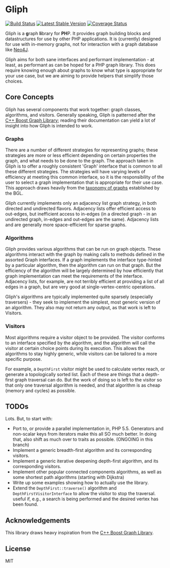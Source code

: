 # Gliph

[![Build Status](https://travis-ci.org/sdboyer/gliph.png?branch=php53)](https://travis-ci.org/sdboyer/gliph)
[![Latest Stable Version](https://poser.pugx.org/sdboyer/gliph/v/stable.png)](https://packagist.org/packages/sdboyer/gliph)
[![Coverage Status](https://coveralls.io/repos/sdboyer/gliph/badge.png?branch=php53)](https://coveralls.io/r/sdboyer/gliph?branch=php53)

Gliph is a **g**raph **li**brary for **PH**P. It provides graph building blocks and datastructures for use by other PHP applications. It is (currently) designed for use with in-memory graphs, not for interaction with a graph database like [Neo4J](http://neo4j.org/).

Gliph aims for both sane interfaces and performant implementation - at least, as performant as can be hoped for a PHP graph library. This does require knowing enough about graphs to know what type is appropriate for your use case, but we are aiming to provide helpers that simplify those choices.

## Core Concepts

Gliph has several components that work together: graph classes, algorithms, and visitors. Generally speaking, Gliph is patterned after the [C++ Boost Graph Library](http://www.boost.org/libs/graph/doc); reading their documentation can yield a lot of insight into how Gliph is intended to work.

### Graphs

There are a number of different strategies for representing graphs; these strategies are more or less efficient depending on certain properties the graph, and what needs to be done to the graph. The approach taken in Gliph is to offer a roughly consistent 'Graph' interface that is common to all these different strategies. The strategies will have varying levels of efficiency at meeting this common interface, so it is the responsibility of the user to select a graph implementation that is appropriate for their use case. This approach draws heavily from the [taxonomy of graphs](http://www.boost.org/doc/libs/1_54_0/libs/graph/doc/graph_concepts.html) established by the BGL.

Gliph currently implements only an adjacency list graph strategy, in both directed and undirected flavors. Adjacency lists offer efficient access to out-edges, but inefficient access to in-edges (in a directed graph - in an undirected graph, in-edges and out-edges are the same). Adjacency lists and are generally more space-efficient for sparse graphs.

### Algorithms

Gliph provides various algorithms that can be run on graph objects. These algorithms interact with the graph by making calls to methods defined in the assorted Graph interfaces. If a graph implements the interface type-hinted by a particular algorithm, then the algorithm can run on that graph. But the efficiency of the algorithm will be largely determined by how efficiently that graph implementation can meet the requirements of the interface. Adjacency lists, for example, are not terribly efficient at providing a list of all edges in a graph, but are very good at single-vertex-centric operations.

Gliph's algorithms are typically implemented quite sparsely (especially traversers) - they seek to implement the simplest, most generic version of an algorithm. They also may not return any output, as that work is left to Visitors.

### Visitors

Most algorithms require a visitor object to be provided. The visitor conforms to an interface specified by the algorithm, and the algorithm will call the visitor at certain choice points during its execution. This allows the algorithms to stay highly generic, while visitors can be tailored to a more specific purpose.

For example, a ```DepthFirst``` visitor might be used to calculate vertex reach, or generate a topologically sorted list. Each of these are things that a depth-first graph traversal can do. But the work of doing so is left to the visitor so that only one traversal algorithm is needed, and that algorithm is as cheap (memory and cycles) as possible.

## TODOs

Lots. But, to start with:

- Port to, or provide a parallel implementation in, PHP 5.5. Generators and non-scalar keys from iterators make this all SO much better. In doing that, also shift as much over to traits as possible.
  (ONGOING in this branch)
- Implement a generic breadth-first algorithm and its corresponding visitors.
- Implement a generic iterative deepening depth-first algorithm, and its corresponding visitors.
- Implement other popular connected components algorithms, as well as some shortest path algorithms (starting with Dijkstra)
- Write up some examples showing how to actually use the library.
- Extend the ```DepthFirst::traverse()``` algorithm and ```DepthFirstVisitorInterface``` to allow the visitor to stop the traversal. useful if, e.g., a search is being performed and the desired vertex has been found.

## Acknowledgements

This library draws heavy inspiration from the [C++ Boost Graph Library](http://www.boost.org/libs/graph/doc).

## License

MIT
